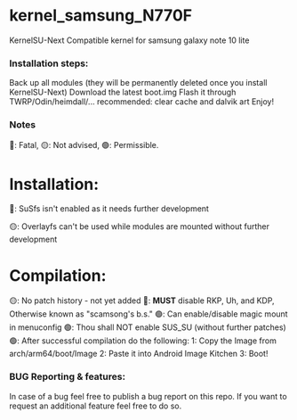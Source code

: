 # kernel_samsung_N770F
KernelSU-Next Compatible kernel for samsung galaxy note 10 lite

### Installation steps:

Back up all modules (they will be permanently deleted once you install KernelSU-Next)
Download the latest boot.img
Flash it through TWRP/Odin/heimdall/...
recommended: clear cache and dalvik art
Enjoy!

### Notes

🔴: Fatal, 🟡: Not advised, 🟢: Permissible.
# Installation:

🔴: SuSfs isn't enabled as it needs further development

🟡: Overlayfs can't be used while modules are mounted without further development

# Compilation:
🟡: No patch history - not yet added
🔴: **MUST** disable RKP, Uh, and KDP, Otherwise known as "scamsong's b.s."
🟢: Can enable/disable magic mount in menuconfig
🟢: Thou shall NOT enable SUS_SU (without further patches)
🟢: After successful compilation do the following:
1: Copy the Image from arch/arm64/boot/Image
2: Paste it into Android Image Kitchen
3: Boot! 

### BUG Reporting & features:

In case of a bug feel free to publish a bug report on this repo.
If you want to request an additional feature feel free to do so.
